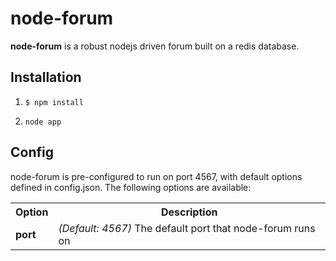 # node-forum
**node-forum** is a robust nodejs driven forum built on a redis database.

## Installation

1. `$ npm install`

2. `node app`

## Config

node-forum is pre-configured to run on port 4567, with default options defined in config.json. The following options are available:

<table>
	<tr>
		<th>Option</th>
		<th>Description</th>
	</tr>
	<tr>
		<td><b>port</b></td>
		<td><i>(Default: 4567)</i> The default port that node-forum runs on</td>
	</tr>
</table>